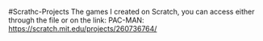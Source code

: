 #Scrathc-Projects
The games I created on Scratch, you can access either through the file or on the link:
PAC-MAN:   https://scratch.mit.edu/projects/260736764/ 
